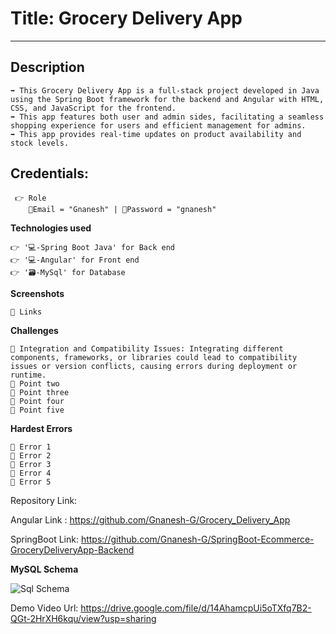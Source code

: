 # Title: Grocery Delivery App
---------------------------

Description
------------

    ➡️ This Grocery Delivery App is a full-stack project developed in Java using the Spring Boot framework for the backend and Angular with HTML, CSS, and JavaScript for the frontend. 
    ➡️ This app features both user and admin sides, facilitating a seamless shopping experience for users and efficient management for admins.
    ➡️ This app provides real-time updates on product availability and stock levels. 


Credentials:
------------
     👉 Role 
        📧Email = "Gnanesh" | 🔐Password = "gnanesh"


**Technologies used**

    👉 '💻-Spring Boot Java' for Back end
    👉 '💻-Angular' for Front end 
    👉 '🗃️-MySql' for Database 


**Screenshots**

    🔗 Links


**Challenges**

    🔴 Integration and Compatibility Issues: Integrating different components, frameworks, or libraries could lead to compatibility issues or version conflicts, causing errors during deployment or runtime.
    🔴 Point two
    🔴 Point three
    🔴 Point four
    🔴 Point five


**Hardest Errors** 

    🚩 Error 1
    🚩 Error 2
    🚩 Error 3
    🚩 Error 4
    🚩 Error 5


Repository Link:
               
Angular Link   : https://github.com/Gnanesh-G/Grocery_Delivery_App 
        
SpringBoot Link: https://github.com/Gnanesh-G/SpringBoot-Ecommerce-GroceryDeliveryApp-Backend


**MySQL Schema**

![Sql Schema](https://github.com/Gnanesh-G/SpringBoot-Ecommerce-GroceryDeliveryApp-Backend/assets/145537622/9b15b750-5f22-4aa2-9324-69e6599e5586)

Demo Video Url: https://drive.google.com/file/d/14AhamcpUi5oTXfq7B2-QGt-2HrXH6kqu/view?usp=sharing
